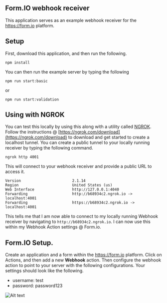 Form.IO webhook receiver
----------------------------
This application serves as an example webhook receiver for the https://form.io platform.

Setup
-----------
First, download this application, and then run the following.

```
npm install
```

You can then run the example server by typing the following

```
npm run start:basic
```

or

```
npm run start:validation
```

Using with NGROK
----------------
You can test this locally by using this along with a utility called [NGROK](https://ngrok.com). Follow the instructions @ [https://ngrok.com/download](https://ngrok.com/download) to download and get started to create a localhost tunnel. You can create a public tunnel to your locally running receiver by typing the following command.

```
ngrok http 4001
```

This will connect to your webhook receiver and provide a public URL to access it.

```
Version                       2.1.14
Region                        United States (us) 
Web Interface                 http://127.0.0.1:4040 
Forwarding                    http://b68934c2.ngrok.io -> localhost:4001
Forwarding                    https://b68934c2.ngrok.io -> localhost:4001
```

This tells me that I am now able to connect to my locally running Webhook receiver by navigating to ```http://b68934c2.ngrok.io```. I can now use this within my Webhook Action settings @ Form.io.

Form.IO Setup.
-------------------
Create an application and a form within the https://form.io platform. Click on Actions, and then add a new
<strong>Webhook</strong> action. Then configure the webhook action to point to your server
with the following configurations. Your settings should look like the following.

 - username: test
 - password: password123

![Alt text](https://monosnap.com/file/ve1Hy5sEYpAwjplPttL1cDYIZUDoGu.png)
